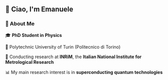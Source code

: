 ## 👋 Ciao, I'm Emanuele

<!--
**emanuele-palumbo/emanuele-palumbo** is a ✨ _special_ ✨ repository because its `README.md` (this file) appears on your GitHub profile.
-->

### 🌟 About Me

🎓 **PhD Student in Physics** 

📍 Polytechnic University of Turin (Politecnico di Torino)

🔬 Conducting research at **INRiM**, the **Italian National Institute for Metrological Research**  

📊 My main research interest is in **superconducting quantum technologies**


